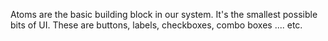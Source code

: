 Atoms are the basic building block in our system. It's the smallest possible bits of UI. These are buttons, labels, checkboxes, combo boxes .... etc.